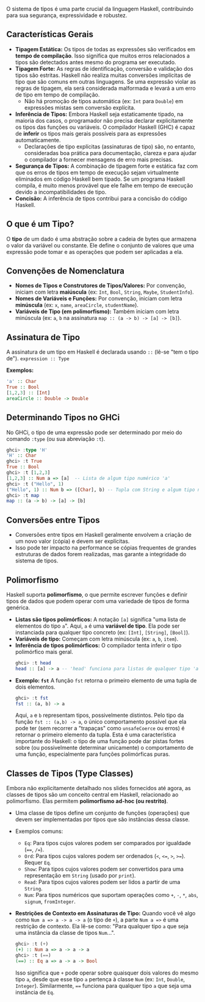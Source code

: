 O sistema de tipos é uma parte crucial da linguagem Haskell, contribuindo para sua segurança, expressividade e robustez.

## Características Gerais

-   **Tipagem Estática:** Os tipos de todas as expressões são verificados em **tempo de compilação**. Isso significa que muitos erros relacionados a tipos são detectados antes mesmo do programa ser executado.
-   **Tipagem Forte:** As regras de identificação, conversão e validação dos tipos são estritas. Haskell não realiza muitas conversões implícitas de tipo que são comuns em outras linguagens. Se uma expressão violar as regras de tipagem, ela será considerada malformada e levará a um erro de tipo em tempo de compilação.
    -   Não há promoção de tipos automática (ex: `Int` para `Double`) em expressões mistas sem conversão explícita.
-   **Inferência de Tipos:** Embora Haskell seja estaticamente tipado, na maioria dos casos, o programador não precisa declarar explicitamente os tipos das funções ou variáveis. O compilador Haskell (GHC) é capaz de **inferir** os tipos mais gerais possíveis para as expressões automaticamente.
    -   Declarações de tipo explícitas (assinaturas de tipo) são, no entanto, consideradas boa prática para documentação, clareza e para ajudar o compilador a fornecer mensagens de erro mais precisas.
-   **Segurança de Tipos:** A combinação de tipagem forte e estática faz com que os erros de tipos em tempo de execução sejam virtualmente eliminados em código Haskell bem tipado. Se um programa Haskell compila, é muito menos provável que ele falhe em tempo de execução devido a incompatibilidades de tipo.
-   **Concisão:** A inferência de tipos contribui para a concisão do código Haskell.

## O que é um Tipo?

O **tipo** de um dado é uma abstração sobre a cadeia de bytes que armazena o valor da variável ou constante. Ele define o conjunto de valores que uma expressão pode tomar e as operações que podem ser aplicadas a ela.

## Convenções de Nomenclatura

-   **Nomes de Tipos e Construtores de Tipos/Valores:** Por convenção, iniciam com letra **maiúscula** (ex: `Int`, `Bool`, `String`, `Maybe`, `StudentInfo`).
-   **Nomes de Variáveis e Funções:** Por convenção, iniciam com letra **minúscula** (ex: `x`, `name`, `areaCircle`, `studentName`).
-   **Variáveis de Tipo (em polimorfismo):** Também iniciam com letra minúscula (ex: `a`, `b` na assinatura `map :: (a -> b) -> [a] -> [b]`).

## Assinatura de Tipo

A assinatura de um tipo em Haskell é declarada usando `::` (lê-se "tem o tipo de").
`expression :: Type`

**Exemplos:**
```haskell
'a' :: Char
True :: Bool
[1,2,3] :: [Int]
areaCircle :: Double -> Double
```

## Determinando Tipos no GHCi

No GHCi, o tipo de uma expressão pode ser determinado por meio do comando `:type` (ou sua abreviação `:t`).
```haskell
ghci> :type 'H'
'H' :: Char
ghci> :t True
True :: Bool
ghci> :t [1,2,3]
[1,2,3] :: Num a => [a]  -- Lista de algum tipo numérico 'a'
ghci> :t ("Hello", 1)
("Hello", 1) :: Num b => ([Char], b) -- Tupla com String e algum tipo numérico 'b'
ghci> :t map
map :: (a -> b) -> [a] -> [b]
```

## Conversões entre Tipos

-   Conversões entre tipos em Haskell geralmente envolvem a criação de um novo valor (cópia) e devem ser explícitas.
-   Isso pode ter impacto na performance se cópias frequentes de grandes estruturas de dados forem realizadas, mas garante a integridade do sistema de tipos.

## Polimorfismo

Haskell suporta **polimorfismo**, o que permite escrever funções e definir tipos de dados que podem operar com uma variedade de tipos de forma genérica.

-   **Listas são tipos polimórficos:** A notação `[a]` significa "uma lista de elementos do tipo `a`". Aqui, `a` é uma **variável de tipo**. Ela pode ser instanciada para qualquer tipo concreto (ex: `[Int]`, `[String]`, `[Bool]`).
-   **Variáveis de tipo:** Começam com letra minúscula (ex: `a`, `b`, `item`).
-   **Inferência de tipos polimórficos:** O compilador tenta inferir o tipo polimórfico mais geral.
    ```haskell
    ghci> :t head
    head :: [a] -> a -- 'head' funciona para listas de qualquer tipo 'a'
    ```
-   **Exemplo: `fst`**
    A função `fst` retorna o primeiro elemento de uma tupla de dois elementos.
    ```haskell
    ghci> :t fst
    fst :: (a, b) -> a
    ```
    Aqui, `a` e `b` representam tipos, possivelmente distintos. Pelo tipo da função `fst :: (a,b) -> a`, o único comportamento possível que ela pode ter (sem recorrer a "trapaças" como `unsafeCoerce` ou erros) é retornar o primeiro elemento da tupla.
    Esta é uma característica importante do Haskell: o tipo de uma função pode dar pistas fortes sobre (ou possivelmente determinar unicamente) o comportamento de uma função, especialmente para funções polimórficas puras.

## Classes de Tipos (Type Classes)

Embora não explicitamente detalhado nos slides fornecidos até agora, as classes de tipos são um conceito central em Haskell, relacionado ao polimorfismo. Elas permitem **polimorfismo ad-hoc (ou restrito)**.

-   Uma classe de tipos define um conjunto de funções (operações) que devem ser implementadas por tipos que são instâncias dessa classe.
-   Exemplos comuns:
    -   `Eq`: Para tipos cujos valores podem ser comparados por igualdade (`==`, `/=`).
    -   `Ord`: Para tipos cujos valores podem ser ordenados (`<`, `<=`, `>`, `>=`). Requer `Eq`.
    -   `Show`: Para tipos cujos valores podem ser convertidos para uma representação em `String` (usado por `print`).
    -   `Read`: Para tipos cujos valores podem ser lidos a partir de uma `String`.
    -   `Num`: Para tipos numéricos que suportam operações como `+`, `-`, `*`, `abs`, `signum`, `fromInteger`.

-   **Restrições de Contexto em Assinaturas de Tipo:**
    Quando você vê algo como `Num a => a -> a -> a` (o tipo de `+`), a parte `Num a =>` é uma restrição de contexto. Ela lê-se como: "Para qualquer tipo `a` que seja uma instância da classe de tipos `Num`...".
    ```haskell
    ghci> :t (+)
    (+) :: Num a => a -> a -> a
    ghci> :t (==)
    (==) :: Eq a => a -> a -> Bool
    ```
    Isso significa que `+` pode operar sobre quaisquer dois valores do mesmo tipo `a`, desde que esse tipo `a` pertença à classe `Num` (ex: `Int`, `Double`, `Integer`). Similarmente, `==` funciona para qualquer tipo `a` que seja uma instância de `Eq`.